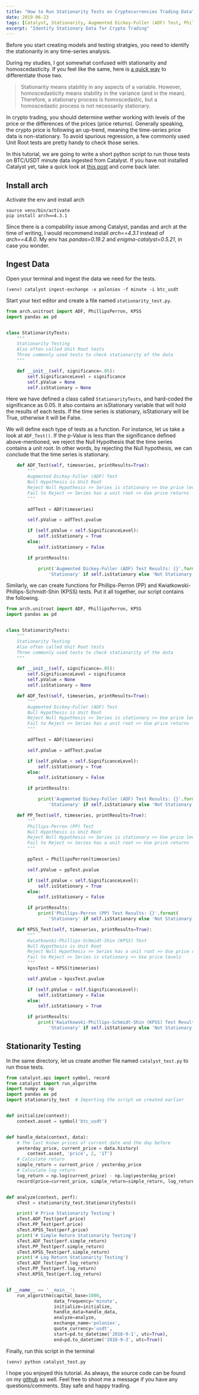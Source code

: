 ```yaml
---
title: "How to Run Stationarity Tests on Cryptocurrencies Trading Data"
date: 2019-06-23
tags: [Catalyst, Stationarity, Augmented Dickey-Fuller (ADF) Test, Phillips-Perron (PP) Test, Kwiatkowski-Phillips-Schmidt-Shin (KPSS) Test]
excerpt: "Identify Stationary Data for Crypto Trading"
---
```


Before you start creating models and testing stratgies, you need to identify the stationarity in any time-series analysis. 

During my studies, I got somewhat confused with stationarity and homoscedasticity. If you feel like the same, here is [a quick way](https://www.quora.com/What-is-the-difference-between-stationarity-and-homoscedasticity) to differentiate those two.

> Stationarity means stability in any aspects of a variable. However, homoscedasticity means stability in the variance (and in the mean). Therefore, a stationary process is homoscedastic, but a homoscedastic process is not necessarily stationary.

In crypto trading, you should determine wether working with levels of the price or the differences of the prices (price returns). Generally speaking, the crypto price is following an up-trend, meaning the time-series price data is non-stationary. To avoid spurious regression, a few commonly used Unit Root tests are pretty handy to check those series.

In this tutorial, we are going to write a short python script to run those tests on BTC/USDT minute data ingested from Catalyst. If you have not installed Catalyst yet, take a quick look at [this post](https://0xboz.github.io/blog/how-to-install-catalyst-debian-stretch/) and come back later.

## Install arch
Activate the env and install arch
```
source venv/bin/activate
pip install arch==4.3.1
```
Since there is a compability issue among Catalyst, pandas and arch at the time of writing, I would recommend install *arch==4.3.1* instead of *arch==4.8.0*. My env has *pandas=0.19.2* and *enigma-catalyst=0.5.21*, in case you wonder.

## Ingest Data
Open your terminal and ingest the data we need for the tests.

```
(venv) catalyst ingest-exchange -x poloniex -f minute -i btc_usdt
```

Start your text editor and create a file named ```stationarity_test.py```.
```python
from arch.unitroot import ADF, PhillipsPerron, KPSS
import pandas as pd


class StationarityTests:
    """
    Stationarity Testing
    Also often called Unit Root tests
    Three commonly used tests to check stationarity of the data
    """

    def __init__(self, significance=.05):
        self.SignificanceLevel = significance
        self.pValue = None
        self.isStationary = None
```
Here we have defined a class called ```StationarityTests```, and hard-coded the significance as 0.05.  It also contains an isStationary variable that will hold the results of each tests. If the time series is stationary, isStationary will be True, otherwise it will be False. 

We will define each type of tests as a function. For instance, let us take a look at ```ADF_Test()```. If the p-Value is less than the significance defined above-mentioned, we reject the Null Hypothesis that the time series contains a unit root. In other words, by rejecting the Null hypothesis, we can conclude that the time series is stationary.

```python
    def ADF_Test(self, timeseries, printResults=True):
        """
        Augmented Dickey-Fuller (ADF) Test
        Null Hypothesis is Unit Root
        Reject Null Hypothesis >> Series is stationary >> Use price levels
        Fail to Reject >> Series has a unit root >> Use price returns
        """

        adfTest = ADF(timeseries)

        self.pValue = adfTest.pvalue

        if (self.pValue < self.SignificanceLevel):
            self.isStationary = True
        else:
            self.isStationary = False

        if printResults:

            print('Augmented Dickey-Fuller (ADF) Test Results: {}'.format(
                'Stationary' if self.isStationary else 'Not Stationary'))
```
Similarly, we can create functions for Phillips-Perron (PP) and Kwiatkowski-Phillips-Schmidt-Shin (KPSS) tests. Put it all together, our script contains the following.
```python
from arch.unitroot import ADF, PhillipsPerron, KPSS
import pandas as pd


class StationarityTests:
    """
    Stationarity Testing
    Also often called Unit Root tests
    Three commonly used tests to check stationarity of the data
    """

    def __init__(self, significance=.05):
        self.SignificanceLevel = significance
        self.pValue = None
        self.isStationary = None

    def ADF_Test(self, timeseries, printResults=True):
        """
        Augmented Dickey-Fuller (ADF) Test
        Null Hypothesis is Unit Root
        Reject Null Hypothesis >> Series is stationary >> Use price levels
        Fail to Reject >> Series has a unit root >> Use price returns
        """

        adfTest = ADF(timeseries)

        self.pValue = adfTest.pvalue

        if (self.pValue < self.SignificanceLevel):
            self.isStationary = True
        else:
            self.isStationary = False

        if printResults:

            print('Augmented Dickey-Fuller (ADF) Test Results: {}'.format(
                'Stationary' if self.isStationary else 'Not Stationary'))

    def PP_Test(self, timeseries, printResults=True):
        """
        Phillips-Perron (PP) Test
        Null Hypothesis is Unit Root
        Reject Null Hypothesis >> Series is stationary >> Use price levels
        Fail to Reject >> Series has a unit root >> Use price returns
        """

        ppTest = PhillipsPerron(timeseries)

        self.pValue = ppTest.pvalue

        if (self.pValue < self.SignificanceLevel):
            self.isStationary = True
        else:
            self.isStationary = False

        if printResults:
            print('Phillips-Perron (PP) Test Results: {}'.format(
                'Stationary' if self.isStationary else 'Not Stationary'))

    def KPSS_Test(self, timeseries, printResults=True):
        """
        Kwiatkowski-Phillips-Schmidt-Shin (KPSS) Test
        Null Hypothesis is Unit Root
        Reject Null Hypothesis >> Series has a unit root >> Use price returns
        Fail to Reject >> Series is stationary >> Use price levels
        """
        kpssTest = KPSS(timeseries)

        self.pValue = kpssTest.pvalue

        if (self.pValue < self.SignificanceLevel):
            self.isStationary = False
        else:
            self.isStationary = True

        if printResults:
            print('Kwiatkowski-Phillips-Schmidt-Shin (KPSS) Test Results: {}'.format(
                'Stationary' if self.isStationary else 'Not Stationary'))

```
## Stationarity Testing
In the same directory, let us create another file named ```catalyst_test.py``` to run those tests.
```python
from catalyst.api import symbol, record
from catalyst import run_algorithm
import numpy as np
import pandas as pd
import stationarity_test  # Importing the script we created earlier


def initialize(context):
    context.asset = symbol('btc_usdt')


def handle_data(context, data):
    # The last known prices of current date and the day before
    yesterday_price, current_price = data.history(
        context.asset, 'price', 2, '1T')
    # Calculate return
    simple_return = current_price / yesterday_price
    # Calculate log return
    log_return = np.log(current_price) - np.log(yesterday_price)
    record(price=current_price, simple_return=simple_return, log_return=log_return)


def analyze(context, perf):
    sTest = stationarity_test.StationarityTests()    

    print('# Price Stationarity Testing')
    sTest.ADF_Test(perf.price)
    sTest.PP_Test(perf.price)
    sTest.KPSS_Test(perf.price)
    print('# Simple Return Stationarity Testing')
    sTest.ADF_Test(perf.simple_return)
    sTest.PP_Test(perf.simple_return)
    sTest.KPSS_Test(perf.simple_return)
    print('# Log Return Stationarity Testing')
    sTest.ADF_Test(perf.log_return)
    sTest.PP_Test(perf.log_return)
    sTest.KPSS_Test(perf.log_return)


if __name__ == '__main__':
    run_algorithm(capital_base=1000,
                  data_frequency='minute',
                  initialize=initialize,
                  handle_data=handle_data,
                  analyze=analyze,
                  exchange_name='poloniex',
                  quote_currency='usdt',
                  start=pd.to_datetime('2018-9-1', utc=True),
                  end=pd.to_datetime('2018-9-3', utc=True))

```
Finally, run this script in the terminal
```
(venv) python catalyst_test.py
```

I hope you enjoyed this tutorial. As always, the source code can be found on my [github](https://github.com/0xboz/stationarity_on_crypto_trading_data) as well. Feel free to shoot me a message if you have any questions/comments. Stay safe and happy trading. 